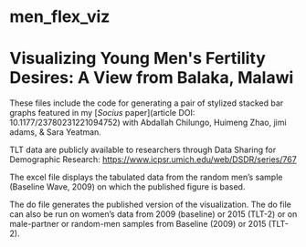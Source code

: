 # men_flex_viz
# Visualizing Young Men's Fertility Desires: A View from Balaka, Malawi

These files include the code for generating a pair of stylized stacked bar graphs featured in my [*Socius* paper](article DOI: 10.1177/23780231221094752) with Abdallah Chilungo, Huimeng Zhao, jimi adams, & Sara Yeatman.

TLT data are publicly available to researchers through Data Sharing for Demographic Research: https://www.icpsr.umich.edu/web/DSDR/series/767

The excel file displays the tabulated data from the random men’s sample (Baseline Wave, 2009) on which the published figure is based. 

The do file generates the published version of the visualization. The do file can also be run on women’s data from 2009 (baseline) or 2015 (TLT-2) or on male-partner or random-men samples from Baseline (2009) or 2015 (TLT-2).
